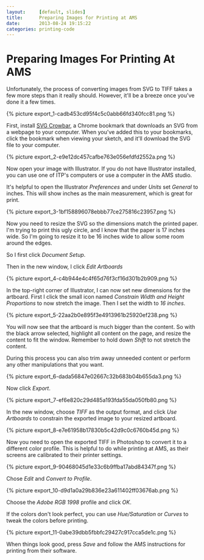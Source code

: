 ```yaml
---
layout:     [default, slides]
title:      Preparing Images for Printing at AMS
date:       2013-08-24 19:15:22
categories: printing-code
---
```


Preparing Images For Printing At AMS
====================================

Unfortunately, the process of converting images from SVG to TIFF takes a few more steps than it really should. However, it'll be a breeze once you've done it a few times.

{% picture export_1-cadb453cd95f4c5c0abb66fd340fcc81.png %}

First, install [SVG Crowbar](http://nytimes.github.io/svg-crowbar/), a Chrome bookmark that downloads an SVG from a webpage to your computer. When you've added this to your bookmarks, click the bookmark when viewing your sketch, and it'll download the SVG file to your computer.

{% picture export_2-e9e12dc457cafbe763e056efdfd2552a.png %}

Now open your image with Illustrator. If you do not have Illustrator installed, you can use one of ITP's computers or use a computer in the AMS studio.

It's helpful to open the Illustrator *Preferences* and under *Units* set *General* to inches. This will show inches as the main measurement, which is great for print.

{% picture export_3-1bf158896078ebbb77ce275816c23957.png %}

Now you need to resize the SVG so the dimensions match the printed paper. I'm trying to print this ugly circle, and I know that the paper is 17 inches wide. So I'm going to resize it to be 16 inches wide to allow some room around the edges.

So I first click *Document Setup*.

Then in the new window, I click *Edit Artboards*

{% picture export_4-c4b944e4c4f65d76f3cf16d301b2b909.png %}

In the top-right corner of Illustrator, I can now set new dimensions for the artboard. First I click the small icon named *Constrain Width and Height Proportions* to now stretch the image. Then I set the width to *16 inches*.

{% picture export_5-22aa2b0e895f3e4913961b25920ef238.png %}

You will now see that the artboard is much bigger than the content. So with the black arrow selected, highlight all content on the page, and resize the content to fit the window. Remember to hold down *Shift* to not stretch the content.

During this process you can also trim away unneeded content or perform any other manipulations that you want.

{% picture export_6-dada56847e02667c32b683b04b655da3.png %}

Now click *Export*.

{% picture export_7-ef6e820c29d485a193fda55da050fb80.png %}

In the new window, choose *TIFF* as the output format, and click *Use Artboards* to constrain the exported image to your resized artboard.

{% picture export_8-e7e61958b17830b5c42d9c0c6760b45d.png %}

Now you need to open the exported TIFF in Photoshop to convert it to a different color profile. This is helpful to do while printing at AMS, as their screens are calibrated to their printer settings.

{% picture export_9-90468045d1e33c6b9ffba17abd84347f.png %}

Chose *Edit* and *Convert to Profile*.

{% picture export_10-d9d1a0a29b836e23a611402ff03676ab.png %}

Choose the *Adobe RGB 1998* profile and click *OK*.

If the colors don't look perfect, you can use *Hue/Saturation* or *Curves* to tweak the colors before printing.

{% picture export_11-0abe39dbb5fbbfc29427c917cca5de1c.png %}

When things look good, press *Save* and follow the AMS instructions for printing from their software.
